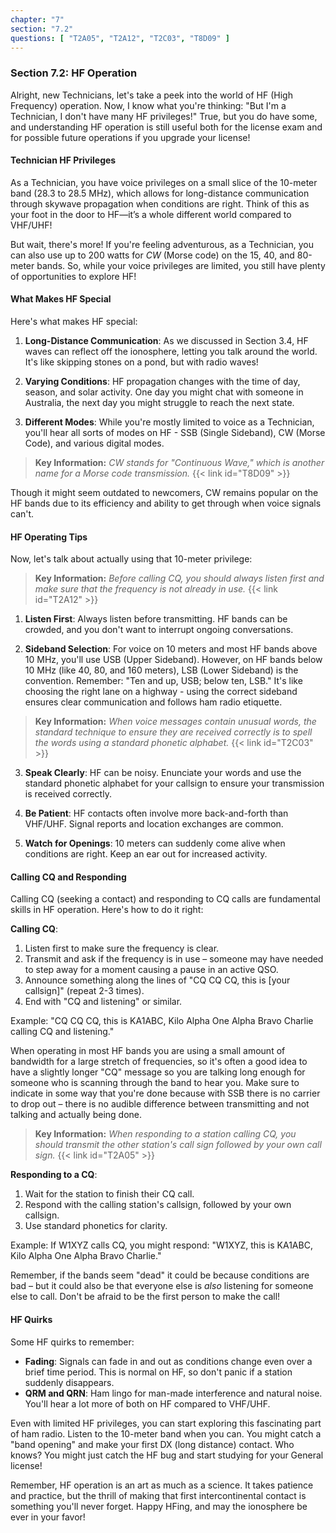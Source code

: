 ```yaml
---
chapter: "7"
section: "7.2"
questions: [ "T2A05", "T2A12", "T2C03", "T8D09" ]
---
```


### Section 7.2: HF Operation

Alright, new Technicians, let's take a peek into the world of HF (High Frequency) operation. Now, I know what you're thinking: "But I'm a Technician, I don't have many HF privileges!" True, but you do have some, and understanding HF operation is still useful both for the license exam and for possible future operations if you upgrade your license!

#### Technician HF Privileges

As a Technician, you have voice privileges on a small slice of the 10-meter band (28.3 to 28.5 MHz), which allows for long-distance communication through skywave propagation when conditions are right. Think of this as your foot in the door to HF—it’s a whole different world compared to VHF/UHF!

But wait, there's more! If you're feeling adventurous, as a Technician, you can also use up to 200 watts for *CW* (Morse code) on the 15, 40, and 80-meter bands. So, while your voice privileges are limited, you still have plenty of opportunities to explore HF!

#### What Makes HF Special

Here's what makes HF special:
1. **Long-Distance Communication**: As we discussed in Section 3.4, HF waves can reflect off the ionosphere, letting you talk around the world. It's like skipping stones on a pond, but with radio waves!

2. **Varying Conditions**: HF propagation changes with the time of day, season, and solar activity. One day you might chat with someone in Australia, the next day you might struggle to reach the next state.

3. **Different Modes**: While you're mostly limited to voice as a Technician, you'll hear all sorts of modes on HF - SSB (Single Sideband), CW (Morse Code), and various digital modes.

> **Key Information:** *CW stands for "Continuous Wave," which is another name for a Morse code transmission.* {{< link id="T8D09" >}}

Though it might seem outdated to newcomers, CW remains popular on the HF bands due to its efficiency and ability to get through when voice signals can't.

#### HF Operating Tips

Now, let's talk about actually using that 10-meter privilege:

> **Key Information:** *Before calling CQ, you should always listen first and make sure that the frequency is not already in use.* {{< link id="T2A12" >}}

1. **Listen First**: Always listen before transmitting. HF bands can be crowded, and you don't want to interrupt ongoing conversations.

2. **Sideband Selection**: For voice on 10 meters and most HF bands above 10 MHz, you'll use USB (Upper Sideband). However, on HF bands below 10 MHz (like 40, 80, and 160 meters), LSB (Lower Sideband) is the convention. Remember: "Ten and up, USB; below ten, LSB." It's like choosing the right lane on a highway - using the correct sideband ensures clear communication and follows ham radio etiquette.

> **Key Information:** *When voice messages contain unusual words, the standard technique to ensure they are received correctly is to spell the words using a standard phonetic alphabet.* {{< link id="T2C03" >}}

3. **Speak Clearly**: HF can be noisy. Enunciate your words and use the standard phonetic alphabet for your callsign to ensure your transmission is received correctly.

4. **Be Patient**: HF contacts often involve more back-and-forth than VHF/UHF. Signal reports and location exchanges are common.

5. **Watch for Openings**: 10 meters can suddenly come alive when conditions are right. Keep an ear out for increased activity.

#### Calling CQ and Responding

Calling CQ (seeking a contact) and responding to CQ calls are fundamental skills in HF operation. Here's how to do it right:

**Calling CQ**:
1. Listen first to make sure the frequency is clear.
2. Transmit and ask if the frequency is in use – someone may have needed to step away for a moment causing a pause in an active QSO.
3. Announce something along the lines of "CQ CQ CQ, this is [your callsign]" (repeat 2-3 times).
4. End with "CQ and listening" or similar.

Example: "CQ CQ CQ, this is KA1ABC, Kilo Alpha One Alpha Bravo Charlie calling CQ and listening."

When operating in most HF bands you are using a small amount of bandwidth for a large stretch of frequencies, so it's often a good idea to have a slightly longer "CQ" message so you are talking long enough for someone who is scanning through the band to hear you. Make sure to indicate in some way that you're done because with SSB there is no carrier to drop out – there is no audible difference between transmitting and not talking and actually being done.

> **Key Information:** *When responding to a station calling CQ, you should transmit the other station's call sign followed by your own call sign.* {{< link id="T2A05" >}}

**Responding to a CQ**:
1. Wait for the station to finish their CQ call.
2. Respond with the calling station's callsign, followed by your own callsign.
3. Use standard phonetics for clarity.

Example: If W1XYZ calls CQ, you might respond: "W1XYZ, this is KA1ABC, Kilo Alpha One Alpha Bravo Charlie."

Remember, if the bands seem "dead" it could be because conditions are bad – but it could also be that everyone else is *also* listening for someone else to call. Don't be afraid to be the first person to make the call!

#### HF Quirks

Some HF quirks to remember:
- **Fading**: Signals can fade in and out as conditions change even over a brief time period. This is normal on HF, so don't panic if a station suddenly disappears.
- **QRM and QRN**: Ham lingo for man-made interference and natural noise. You'll hear a lot more of both on HF compared to VHF/UHF.

Even with limited HF privileges, you can start exploring this fascinating part of ham radio. Listen to the 10-meter band when you can. You might catch a "band opening" and make your first DX (long distance) contact. Who knows? You might just catch the HF bug and start studying for your General license!

Remember, HF operation is an art as much as a science. It takes patience and practice, but the thrill of making that first intercontinental contact is something you'll never forget. Happy HFing, and may the ionosphere be ever in your favor!
